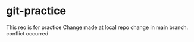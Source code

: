 # git-practice
This reo is for practice
Change made at local repo
change in main branch. conflict occurred